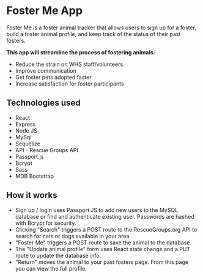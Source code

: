 # Foster Me App
Foster Me is a foster animal tracker that allows users to sign up for a foster, build a foster animal profile, and keep track of the status of their past fosters.

**This app will streamline the process of fostering animals:**
* Reduce the strain on WHS staff/volunteers
* Improve communication
* Get foster pets adopted faster
* Increase satisfaction for foster participants

## Technologies used
* React
* Express
* Node JS
* MySql
* Sequelize
* API - Rescue Groups API
* Passport.js
* Bcrypt
* Sass
* MDB Bootstrap

## How it works
* Sign up / login uses Passport JS to add new users to the MySQL database or find and authenticate existing user. Passwords are hashed with Bcrypt for security.
* Clicking "Search" triggers a POST route to the RescueGroups.org API to search for cats or dogs available in your area.
* "Foster Me" triggers a POST route to save the animal to the database.
* The "Update animal profile" form uses React state change and a PUT route to update the database info.
* "Return" moves the animal to your past fosters page. From this page you can view the full profile. 
